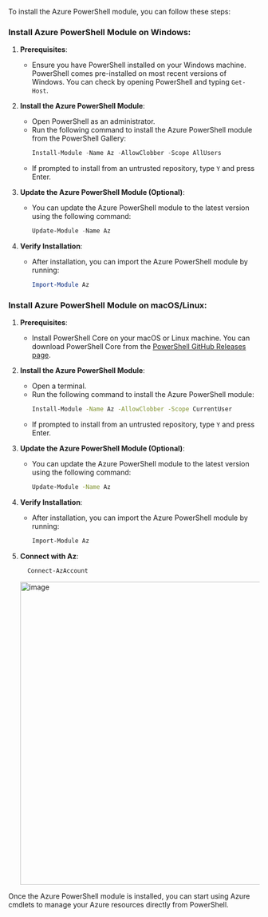 To install the Azure PowerShell module, you can follow these steps:

### Install Azure PowerShell Module on Windows:

1. **Prerequisites**:
   - Ensure you have PowerShell installed on your Windows machine. PowerShell comes pre-installed on most recent versions of Windows. You can check by opening PowerShell and typing `Get-Host`.

2. **Install the Azure PowerShell Module**:
   - Open PowerShell as an administrator.
   - Run the following command to install the Azure PowerShell module from the PowerShell Gallery:
     ```powershell
     Install-Module -Name Az -AllowClobber -Scope AllUsers
     ```
   - If prompted to install from an untrusted repository, type `Y` and press Enter.

3. **Update the Azure PowerShell Module (Optional)**:
   - You can update the Azure PowerShell module to the latest version using the following command:
     ```powershell
     Update-Module -Name Az
     ```

4. **Verify Installation**:
   - After installation, you can import the Azure PowerShell module by running:
     ```powershell
     Import-Module Az
     ```

### Install Azure PowerShell Module on macOS/Linux:

1. **Prerequisites**:
   - Install PowerShell Core on your macOS or Linux machine. You can download PowerShell Core from the [PowerShell GitHub Releases page](https://github.com/PowerShell/PowerShell/releases).

2. **Install the Azure PowerShell Module**:
   - Open a terminal.
   - Run the following command to install the Azure PowerShell module:
     ```bash
     Install-Module -Name Az -AllowClobber -Scope CurrentUser
     ```
   - If prompted to install from an untrusted repository, type `Y` and press Enter.

3. **Update the Azure PowerShell Module (Optional)**:
   - You can update the Azure PowerShell module to the latest version using the following command:
     ```bash
     Update-Module -Name Az
     ```

4. **Verify Installation**:
   - After installation, you can import the Azure PowerShell module by running:
     ```bash
     Import-Module Az
     ```
5. **Connect with Az**:
   ```bash
     Connect-AzAccount
   ```
   <img width="607" alt="image" src="https://github.com/kmitsolution/Azure/assets/84008107/b17d6f78-df7d-44c8-9b0b-7df09ab6c94d">

Once the Azure PowerShell module is installed, you can start using Azure cmdlets to manage your Azure resources directly from PowerShell.
